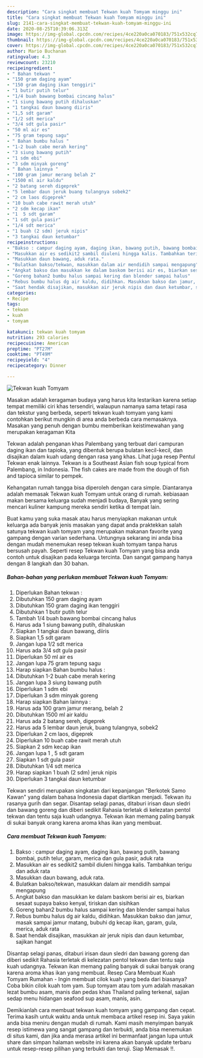 ```yaml
---
description: "Cara singkat membuat Tekwan kuah Tomyam minggu ini"
title: "Cara singkat membuat Tekwan kuah Tomyam minggu ini"
slug: 2141-cara-singkat-membuat-tekwan-kuah-tomyam-minggu-ini
date: 2020-08-25T10:39:06.313Z
image: https://img-global.cpcdn.com/recipes/4ce220a0ca070183/751x532cq70/tekwan-kuah-tomyam-foto-resep-utama.jpg
thumbnail: https://img-global.cpcdn.com/recipes/4ce220a0ca070183/751x532cq70/tekwan-kuah-tomyam-foto-resep-utama.jpg
cover: https://img-global.cpcdn.com/recipes/4ce220a0ca070183/751x532cq70/tekwan-kuah-tomyam-foto-resep-utama.jpg
author: Mario Buchanan
ratingvalue: 4.3
reviewcount: 23210
recipeingredient:
- " Bahan tekwan "
- "150 gram daging ayam"
- "150 gram daging ikan tenggiri"
- "1 butir putih telur"
- "1/4 buah bawang bombai cincang halus"
- "1 siung bawang putih dihaluskan"
- "1 tangkai daun bawang diiris"
- "1,5 sdt garam"
- "1/2 sdt merica"
- "3/4 sdt gula pasir"
- "50 ml air es"
- "75 gram tepung sagu"
- " Bahan bumbu halus "
- "1-2 buah cabe merah kering"
- "3 siung bawang putih"
- "1 sdm ebi"
- "3 sdm minyak goreng"
- " Bahan lainnya "
- "100 gram jamur merang belah 2"
- "1500 ml air kaldu"
- "2 batang sereh digeprek"
- "5 lembar daun jeruk buang tulangnya sobek2"
- "2 cm laos digeprek"
- "10 buah cabe rawit merah utuh"
- "2 sdm kecap ikan"
- "1  5 sdt garam"
- "1 sdt gula pasir"
- "1/4 sdt merica"
- "1 buah (2 sdm) jeruk nipis"
- "3 tangkai daun ketumbar"
recipeinstructions:
- "Bakso : campur daging ayam, daging ikan, bawang putih, bawang bombai, putih telur, garam, merica dan gula pasir, aduk rata"
- "Masukkan air es sedikit2 sambil diuleni hingga kalis. Tambahkan terigu dan aduk rata"
- "Masukkan daun bawang, aduk rata."
- "Bulatkan bakso/tekwan, masukkan dalam air mendidih sampai mengapung"
- "Angkat bakso dan masukkan ke dalam baskom berisi air es, biarkan sesaat supaya bakso kenyal, tiriskan dan sisihkan"
- "Goreng bahan2 bumbu halus sampai kering dan blender sampai halus"
- "Rebus bumbu halus dg air kaldu, didihkan. Masukkan bakso dan jamur, masak sampai jamur matang, bubuhi dg kecap ikan, garam, gula, merica, aduk rata"
- "Saat hendak disajikan, masukkan air jeruk nipis dan daun ketumbar, sajikan hangat"
categories:
- Recipe
tags:
- tekwan
- kuah
- tomyam

katakunci: tekwan kuah tomyam 
nutrition: 293 calories
recipecuisine: American
preptime: "PT27M"
cooktime: "PT49M"
recipeyield: "4"
recipecategory: Dinner

---
```



![Tekwan kuah Tomyam](https://img-global.cpcdn.com/recipes/4ce220a0ca070183/751x532cq70/tekwan-kuah-tomyam-foto-resep-utama.jpg)

Masakan adalah keragaman budaya yang harus kita lestarikan karena setiap tempat memiliki ciri khas tersendiri, walaupun namanya sama tetapi rasa dan tekstur yang berbeda, seperti tekwan kuah tomyam yang kami contohkan berikut mungkin di area anda berbeda cara memasaknya. Masakan yang penuh dengan bumbu memberikan keistimewahan yang merupakan keragaman Kita

Tekwan adalah penganan khas Palembang yang terbuat dari campuran daging ikan dan tapioka, yang dibentuk berupa bulatan kecil-kecil, dan disajikan dalam kuah udang dengan rasa yang khas. Lihat juga resep Pentul Tekwan enak lainnya. Tekwan is a Southeast Asian fish soup typical from Palembang, in Indonesia. The fish cakes are made from the dough of fish and tapioca similar to pempek.

Kehangatan rumah tangga bisa diperoleh dengan cara simple. Diantaranya adalah memasak Tekwan kuah Tomyam untuk orang di rumah. kebiasaan makan bersama keluarga sudah menjadi budaya, Banyak yang sering mencari kuliner kampung mereka sendiri ketika di tempat lain.

Buat kamu yang suka masak atau harus menyiapkan makanan untuk keluarga ada banyak jenis masakan yang dapat anda praktekkan salah satunya tekwan kuah tomyam yang merupakan makanan favorite yang gampang dengan varian sederhana. Untungnya sekarang ini anda bisa dengan mudah menemukan resep tekwan kuah tomyam tanpa harus bersusah payah.
Seperti resep Tekwan kuah Tomyam yang bisa anda contoh untuk disajikan pada keluarga tercinta. Dan sangat gampang hanya dengan 8 langkah dan 30 bahan.


<!--inarticleads1-->

##### Bahan-bahan yang perlukan membuat Tekwan kuah Tomyam:

1. Diperlukan  Bahan tekwan :
1. Dibutuhkan 150 gram daging ayam
1. Dibutuhkan 150 gram daging ikan tenggiri
1. Dibutuhkan 1 butir putih telur
1. Tambah 1/4 buah bawang bombai cincang halus
1. Harus ada 1 siung bawang putih, dihaluskan
1. Siapkan 1 tangkai daun bawang, diiris
1. Siapkan 1,5 sdt garam
1. Jangan lupa 1/2 sdt merica
1. Harus ada 3/4 sdt gula pasir
1. Diperlukan 50 ml air es
1. Jangan lupa 75 gram tepung sagu
1. Harap siapkan  Bahan bumbu halus :
1. Dibutuhkan 1-2 buah cabe merah kering
1. Jangan lupa 3 siung bawang putih
1. Diperlukan 1 sdm ebi
1. Diperlukan 3 sdm minyak goreng
1. Harap siapkan  Bahan lainnya :
1. Harus ada 100 gram jamur merang, belah 2
1. Dibutuhkan 1500 ml air kaldu
1. Harus ada 2 batang sereh, digeprek
1. Harus ada 5 lembar daun jeruk, buang tulangnya, sobek2
1. Diperlukan 2 cm laos, digeprek
1. Diperlukan 10 buah cabe rawit merah utuh
1. Siapkan 2 sdm kecap ikan
1. Jangan lupa 1 , 5 sdt garam
1. Siapkan 1 sdt gula pasir
1. Dibutuhkan 1/4 sdt merica
1. Harap siapkan 1 buah (2 sdm) jeruk nipis
1. Diperlukan 3 tangkai daun ketumbar


Tekwan sendiri merupakan singkatan dari kepanjangan &#34;Berkotek Samo Kawan&#34; yang dalam bahasa Indonesia dapat diartikan menjadi. Tekwan itu rasanya gurih dan segar. Disantap selagi panas, ditaburi irisan daun sledri dan bawang goreng dan diberi sedikit Rahasia terletak di kelezatan pentol tekwan dan tentu saja kuah udangnya. Tekwan ikan memang paling banyak di sukai banyak orang karena aroma khas ikan yang membuat. 

<!--inarticleads2-->

##### Cara membuat  Tekwan kuah Tomyam:

1. Bakso : campur daging ayam, daging ikan, bawang putih, bawang bombai, putih telur, garam, merica dan gula pasir, aduk rata
1. Masukkan air es sedikit2 sambil diuleni hingga kalis. Tambahkan terigu dan aduk rata
1. Masukkan daun bawang, aduk rata.
1. Bulatkan bakso/tekwan, masukkan dalam air mendidih sampai mengapung
1. Angkat bakso dan masukkan ke dalam baskom berisi air es, biarkan sesaat supaya bakso kenyal, tiriskan dan sisihkan
1. Goreng bahan2 bumbu halus sampai kering dan blender sampai halus
1. Rebus bumbu halus dg air kaldu, didihkan. Masukkan bakso dan jamur, masak sampai jamur matang, bubuhi dg kecap ikan, garam, gula, merica, aduk rata
1. Saat hendak disajikan, masukkan air jeruk nipis dan daun ketumbar, sajikan hangat


Disantap selagi panas, ditaburi irisan daun sledri dan bawang goreng dan diberi sedikit Rahasia terletak di kelezatan pentol tekwan dan tentu saja kuah udangnya. Tekwan ikan memang paling banyak di sukai banyak orang karena aroma khas ikan yang membuat. Resep Cara Membuat Kuah Tomyam Rumahan - Ingin membuat cilok kuah yang beda dari biasanya? Coba bikin cilok kuah tom yam. Sup tomyam atau tom yum adalah masakan lezat bumbu asam, manis dan pedas khas Thailand paling terkenal, sajian sedap menu hidangan seafood sup asam, manis, asin. 

Demikianlah cara membuat tekwan kuah tomyam yang gampang dan cepat. Terima kasih untuk waktu anda untuk membaca artikel resep ini. Saya yakin anda bisa meniru dengan mudah di rumah. Kami masih menyimpan banyak resep istimewa yang sangat gampang dan terbukti, anda bisa menemukan di situs kami, dan jika anda merasa artikel ini bermanfaat jangan lupa untuk share dan simpan halaman website ini karena akan banyak update terbaru untuk resep-resep pilihan yang terbukti dan teruji. Siap Memasak !!. 
